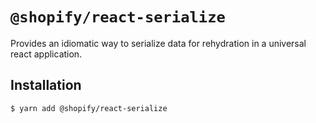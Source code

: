 # `@shopify/react-serialize`

Provides an idiomatic way to serialize data for rehydration in a universal react application.

## Installation

```bash
$ yarn add @shopify/react-serialize
```

